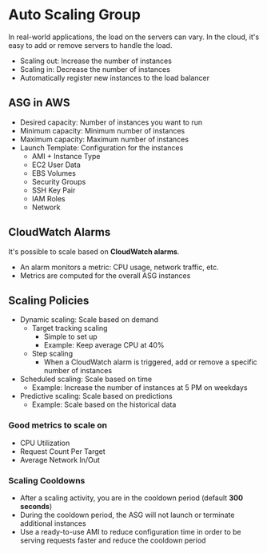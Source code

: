 # Auto Scaling Group

In real-world applications, the load on the servers can vary.
In the cloud, it's easy to add or remove servers to handle the load.

- Scaling out: Increase the number of instances
- Scaling in: Decrease the number of instances
- Automatically register new instances to the load balancer

## ASG in AWS

- Desired capacity: Number of instances you want to run
- Minimum capacity: Minimum number of instances
- Maximum capacity: Maximum number of instances
- Launch Template: Configuration for the instances
  - AMI + Instance Type
  - EC2 User Data
  - EBS Volumes
  - Security Groups
  - SSH Key Pair
  - IAM Roles
  - Network

## CloudWatch Alarms

It's possible to scale based on **CloudWatch alarms**.

- An alarm monitors a metric: CPU usage, network traffic, etc.
- Metrics are computed for the overall ASG instances

## Scaling Policies

- Dynamic scaling: Scale based on demand
  - Target tracking scaling
    - Simple to set up
    - Example: Keep average CPU at 40%
  - Step scaling
    - When a CloudWatch alarm is triggered, add or remove a specific number of instances
- Scheduled scaling: Scale based on time
  - Example: Increase the number of instances at 5 PM on weekdays
- Predictive scaling: Scale based on predictions
  - Example: Scale based on the historical data

### Good metrics to scale on

- CPU Utilization
- Request Count Per Target
- Average Network In/Out

### Scaling Cooldowns

- After a scaling activity, you are in the cooldown period (default **300 seconds**)
- During the cooldown period, the ASG will not launch or terminate additional instances
- Use a ready-to-use AMI to reduce configuration time in order to be serving requests faster and reduce the cooldown period

